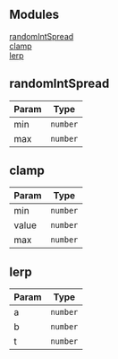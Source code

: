 ## Modules

<dl>
<dt><a href="#module_randomIntSpread">randomIntSpread</a></dt>
<dd></dd>
<dt><a href="#module_clamp">clamp</a></dt>
<dd></dd>
<dt><a href="#module_lerp">lerp</a></dt>
<dd></dd>
</dl>

<a name="module_randomIntSpread"></a>

## randomIntSpread

| Param | Type |
| --- | --- |
| min | <code>number</code> | 
| max | <code>number</code> | 

<a name="module_clamp"></a>

## clamp

| Param | Type |
| --- | --- |
| min | <code>number</code> | 
| value | <code>number</code> | 
| max | <code>number</code> | 

<a name="module_lerp"></a>

## lerp

| Param | Type |
| --- | --- |
| a | <code>number</code> | 
| b | <code>number</code> | 
| t | <code>number</code> | 

